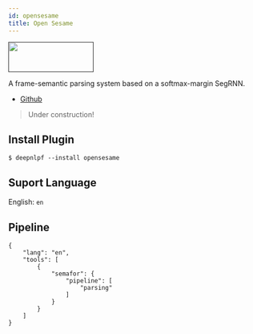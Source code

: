 ```yaml
---
id: opensesame
title: Open Sesame
---
```


<a href="" target="_blank">
    <img src="" data-canonical-src="" width="170" height="60" />
</a>

A frame-semantic parsing system based on a softmax-margin SegRNN.

- [Github](https://github.com/swabhs/open-sesame)

> Under construction!

## Install Plugin

    $ deepnlpf --install opensesame

## Suport Language

English: ```en``` <br/>

## Pipeline
```
{
    "lang": "en",
    "tools": [
        {
            "semafor": {
                "pipeline": [
                    "parsing"
                ]
            }
        }
    ]
}
```